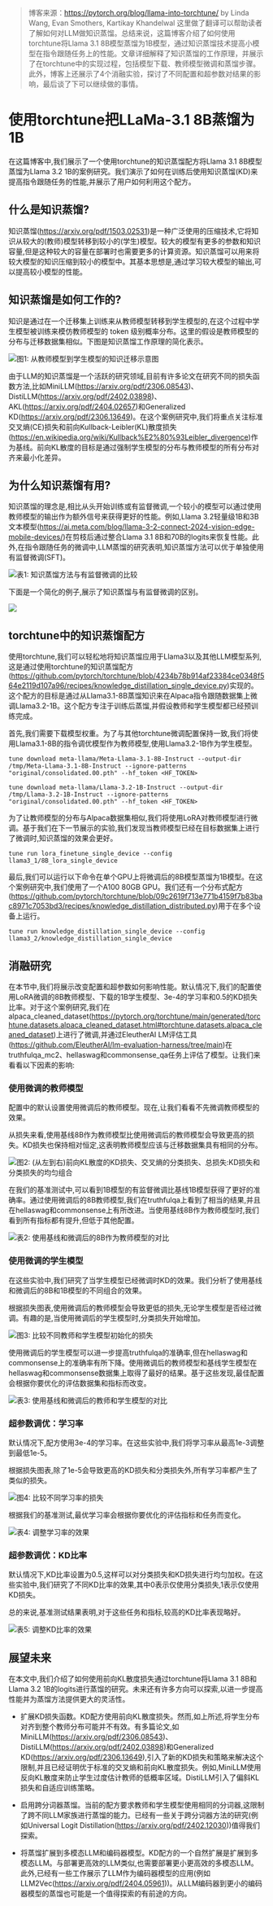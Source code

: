 > 博客来源：https://pytorch.org/blog/llama-into-torchtune/ by Linda Wang, Evan Smothers, Kartikay Khandelwal 这里做了翻译可以帮助读者了解如何对LLM做知识蒸馏。总结来说，这篇博客介绍了如何使用torchtune将Llama 3.1 8B模型蒸馏为1B模型，通过知识蒸馏技术提高小模型在指令跟随任务上的性能。文章详细解释了知识蒸馏的工作原理，并展示了在torchtune中的实现过程，包括模型下载、教师模型微调和蒸馏步骤。此外，博客上还展示了4个消融实验，探讨了不同配置和超参数对结果的影响，最后谈了下可以继续做的事情。

# 使用torchtune把LLaMa-3.1 8B蒸馏为1B

在这篇博客中,我们展示了一个使用torchtune的知识蒸馏配方将Llama 3.1 8B模型蒸馏为Llama 3.2 1B的案例研究。我们演示了如何在训练后使用知识蒸馏(KD)来提高指令跟随任务的性能,并展示了用户如何利用这个配方。

## 什么是知识蒸馏?

知识蒸馏(https://arxiv.org/pdf/1503.02531)是一种广泛使用的压缩技术,它将知识从较大的(教师)模型转移到较小的(学生)模型。较大的模型有更多的参数和知识容量,但是这种较大的容量在部署时也需要更多的计算资源。知识蒸馏可以用来将较大模型的知识压缩到较小的模型中。其基本思想是,通过学习较大模型的输出,可以提高较小模型的性能。

## 知识蒸馏是如何工作的?

知识是通过在一个迁移集上训练来从教师模型转移到学生模型的,在这个过程中学生模型被训练来模仿教师模型的 token 级别概率分布。这里的假设是教师模型的分布与迁移数据集相似。下图是知识蒸馏工作原理的简化表示。

![图1: 从教师模型到学生模型的知识迁移示意图](https://files.mdnice.com/user/59/91703a27-3f74-4b98-995e-d6819677204e.png)

由于LLM的知识蒸馏是一个活跃的研究领域,目前有许多论文在研究不同的损失函数方法,比如MiniLLM(https://arxiv.org/pdf/2306.08543)、DistiLLM(https://arxiv.org/pdf/2402.03898)、AKL(https://arxiv.org/pdf/2404.02657)和Generalized KD(https://arxiv.org/pdf/2306.13649)。在这个案例研究中,我们将重点关注标准交叉熵(CE)损失和前向Kullback-Leibler(KL)散度损失(https://en.wikipedia.org/wiki/Kullback%E2%80%93Leibler_divergence)作为基线。前向KL散度的目标是通过强制学生模型的分布与教师模型的所有分布对齐来最小化差异。

## 为什么知识蒸馏有用?

知识蒸馏的理念是,相比从头开始训练或有监督微调,一个较小的模型可以通过使用教师模型的输出作为额外信号来获得更好的性能。例如,Llama 3.2轻量级1B和3B文本模型(https://ai.meta.com/blog/llama-3-2-connect-2024-vision-edge-mobile-devices/)在剪枝后通过整合Llama 3.1 8B和70B的logits来恢复性能。此外,在指令跟随任务的微调中,LLM蒸馏的研究表明,知识蒸馏方法可以优于单独使用有监督微调(SFT)。

![表1: 知识蒸馏方法与有监督微调的比较](https://files.mdnice.com/user/59/12b7ad02-f12d-4780-a4ec-6bb2d8505cd6.png)

下面是一个简化的例子,展示了知识蒸馏与有监督微调的区别。

![](https://files.mdnice.com/user/59/bd7f507c-fb57-4e84-b822-23e8c428612d.png)

## torchtune中的知识蒸馏配方

使用torchtune,我们可以轻松地将知识蒸馏应用于Llama3以及其他LLM模型系列,这是通过使用torchtune的知识蒸馏配方(https://github.com/pytorch/torchtune/blob/4234b78b914af23384ce0348f564e2119d107a96/recipes/knowledge_distillation_single_device.py)实现的。这个配方的目标是通过从Llama3.1-8B蒸馏知识来在Alpaca指令跟随数据集上微调Llama3.2-1B。这个配方专注于训练后蒸馏,并假设教师和学生模型都已经预训练完成。

首先,我们需要下载模型权重。为了与其他torchtune微调配置保持一致,我们将使用Llama3.1-8B的指令调优模型作为教师模型,使用Llama3.2-1B作为学生模型。

```shell
tune download meta-llama/Meta-Llama-3.1-8B-Instruct --output-dir /tmp/Meta-Llama-3.1-8B-Instruct --ignore-patterns "original/consolidated.00.pth" --hf_token <HF_TOKEN>

tune download meta-llama/Llama-3.2-1B-Instruct --output-dir /tmp/Llama-3.2-1B-Instruct --ignore-patterns "original/consolidated.00.pth" --hf_token <HF_TOKEN>
```

为了让教师模型的分布与Alpaca数据集相似,我们将使用LoRA对教师模型进行微调。基于我们在下一节展示的实验,我们发现当教师模型已经在目标数据集上进行了微调时,知识蒸馏的效果会更好。

```shell
tune run lora_finetune_single_device --config llama3_1/8B_lora_single_device
```

最后,我们可以运行以下命令在单个GPU上将微调后的8B模型蒸馏为1B模型。在这个案例研究中,我们使用了一个A100 80GB GPU。我们还有一个分布式配方(https://github.com/pytorch/torchtune/blob/09c2619f713e771b4159f7b83bac8971c7053bd3/recipes/knowledge_distillation_distributed.py)用于在多个设备上运行。

```shell
tune run knowledge_distillation_single_device --config llama3_2/knowledge_distillation_single_device
```

## 消融研究

在本节中,我们将展示改变配置和超参数如何影响性能。默认情况下,我们的配置使用LoRA微调的8B教师模型、下载的1B学生模型、3e-4的学习率和0.5的KD损失比率。对于这个案例研究,我们在alpaca_cleaned_dataset(https://pytorch.org/torchtune/main/generated/torchtune.datasets.alpaca_cleaned_dataset.html#torchtune.datasets.alpaca_cleaned_dataset)上进行了微调,并通过EleutherAI LM评估工具(https://github.com/EleutherAI/lm-evaluation-harness/tree/main)在truthfulqa_mc2、hellaswag和commonsense_qa任务上评估了模型。让我们来看看以下因素的影响:

### 使用微调的教师模型

配置中的默认设置使用微调后的教师模型。现在,让我们看看不先微调教师模型的效果。

从损失来看,使用基线8B作为教师模型比使用微调后的教师模型会导致更高的损失。KD损失也保持相对恒定,这表明教师模型应该与迁移数据集具有相同的分布。

![图2: (从左到右)前向KL散度的KD损失、交叉熵的分类损失、总损失:KD损失和分类损失的均匀组合](https://files.mdnice.com/user/59/3de5df0b-5f74-4eb9-87c1-bdf6131ae386.png)

在我们的基准测试中,可以看到1B模型的有监督微调比基线1B模型获得了更好的准确率。通过使用微调后的8B教师模型,我们在truthfulqa上看到了相当的结果,并且在hellaswag和commonsense上有所改进。当使用基线8B作为教师模型时,我们看到所有指标都有提升,但低于其他配置。

![表2: 使用基线和微调后的8B作为教师模型的对比](https://files.mdnice.com/user/59/1589cc9a-1895-42dc-b6e9-e7812290df8b.png)

### 使用微调的学生模型

在这些实验中,我们研究了当学生模型已经微调时KD的效果。我们分析了使用基线和微调后的8B和1B模型的不同组合的效果。

根据损失图表,使用微调后的教师模型会导致更低的损失,无论学生模型是否经过微调。有趣的是,当使用微调后的学生模型时,分类损失开始增加。

![图3: 比较不同教师和学生模型初始化的损失](https://files.mdnice.com/user/59/c57bb43f-0783-4fc1-8713-7af4fdc069d4.png)

使用微调后的学生模型可以进一步提高truthfulqa的准确率,但在hellaswag和commonsense上的准确率有所下降。使用微调后的教师模型和基线学生模型在hellaswag和commonsense数据集上取得了最好的结果。基于这些发现,最佳配置会根据你要优化的评估数据集和指标而改变。

![表3: 使用基线和微调后的教师和学生模型的对比](https://files.mdnice.com/user/59/9cf3fda4-0c83-4aa0-8e0f-3db3c60a50dc.png)

### 超参数调优：学习率

默认情况下,配方使用3e-4的学习率。在这些实验中,我们将学习率从最高1e-3调整到最低1e-5。

根据损失图表,除了1e-5会导致更高的KD损失和分类损失外,所有学习率都产生了类似的损失。

![图4: 比较不同学习率的损失](https://files.mdnice.com/user/59/ca48a156-6307-45d3-8a8a-0e3798122bdd.png)

根据我们的基准测试,最优学习率会根据你要优化的评估指标和任务而变化。

![表4: 调整学习率的效果](https://files.mdnice.com/user/59/fb235277-ee45-4ad7-bc45-28c8172722f0.png)

### 超参数调优：KD比率

默认情况下,KD比率设置为0.5,这样可以对分类损失和KD损失进行均匀加权。在这些实验中,我们研究了不同KD比率的效果,其中0表示仅使用分类损失,1表示仅使用KD损失。

总的来说,基准测试结果表明,对于这些任务和指标,较高的KD比率表现略好。

![表5: 调整KD比率的效果](https://files.mdnice.com/user/59/249de42c-db36-4005-8d42-383579d88efa.png)

## 展望未来

在本文中,我们介绍了如何使用前向KL散度损失通过torchtune将Llama 3.1 8B和Llama 3.2 1B的logits进行蒸馏的研究。未来还有许多方向可以探索,以进一步提高性能并为蒸馏方法提供更大的灵活性。

- 扩展KD损失函数。KD配方使用前向KL散度损失。然而,如上所述,将学生分布对齐到整个教师分布可能并不有效。有多篇论文,如MiniLLM(https://arxiv.org/pdf/2306.08543)、DistiLLM(https://arxiv.org/pdf/2402.03898)和Generalized KD(https://arxiv.org/pdf/2306.13649),引入了新的KD损失和策略来解决这个限制,并且已经证明优于标准的交叉熵和前向KL散度损失。例如,MiniLLM使用反向KL散度来防止学生过度估计教师的低概率区域。DistiLLM引入了偏斜KL损失和自适应训练策略。

- 启用跨分词器蒸馏。当前的配方要求教师和学生模型使用相同的分词器,这限制了跨不同LLM家族进行蒸馏的能力。已经有一些关于跨分词器方法的研究(例如Universal Logit Distillation(https://arxiv.org/pdf/2402.12030))值得我们探索。

- 将蒸馏扩展到多模态LLM和编码器模型。KD配方的一个自然扩展是扩展到多模态LLM。与部署更高效的LLM类似,也需要部署更小更高效的多模态LLM。此外,已经有一些工作展示了LLM作为编码器模型的应用(例如LLM2Vec(https://arxiv.org/pdf/2404.05961))。从LLM编码器到更小的编码器模型的蒸馏也可能是一个值得探索的有前途的方向。

